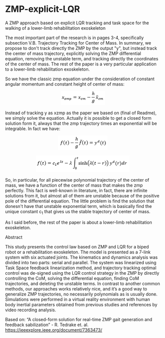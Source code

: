 # ZMP-explicit-LQR
A ZMP approach based on explicit LQR tracking and task space for the walking of a lower-limb rehabilitation exoskeleton

The most important part of the research is in pages 3-4, specifically subsection V.B. Trajectory Tracking for Center of Mass. In summary, we propose to don't track directly the ZMP by the output "y", but instead track the center of mass trajectory, explicitly solving the ZMP differential equation, removing the unstable term, and tracking directly the coordinates of the center of mass. The rest of the paper is a very particular application to a lower-limb rehabilitation exoskeleton.

So we have the classic zmp equation under the consideration of constant angular momentum and constant height of center of mass:

<p align="center">
<img src="graphics/eqzmp.png">
</p>

Instead of tracking y as xzmp as the paper we based on (final of Readme), we simply solve the equation. Actually it is possible to get a closed form solution form it, always that the zmp trajectory times an exponential will be integrable. In fact we have: 


<p align="center">
<img src="graphics/eqsolved.png">
</p>

<p align="center">
<img src="graphics/fsolv.png">
</p>

So, in particular, for all piecewise polynomial trajectory of the center of mass, we have a function of the center of mass that makes the zmp perfectly. This fact is well-known in literature, in fact, there are infinite solutions from it, but almost all of them are unstable because of the positive pole of the differential equation. The little problem is find the solution that donesn't have that unstable exponential term, which is basically find the unique constant c<sub>1</sub> that gives us the stable trajectory of center of mass.

As I said before, the rest of the paper is about a lower-limb rehabilitation exoskeleton.


Abstract

This study presents the control law based on ZMP and LQR for a biped robot or a rehabilitation exoskeleton. The model is presented as a 7-link system with six actuated joints. The kinematics and dynamics analysis was divided into two parts: serial and parallel. The system was linearized using Task Space feedback linearization method, and trajectory tracking optimal control was de-signed using the LQR control strategy in the ZMP by directly controlling the CoM, solving the differential equation, finding CoM trajectories, and deleting the unstable terms. In contrast to another common methods, our approaches works relatively nice, and it’s a good way to generalize ZMP trajectories, no necessarily polynomials as is usually done. Simulations were performed in a virtual reality environment with human body inertial parameters obtained from previous studies and references by video recording analysis.

Based on: “A closed-form solution for real-time ZMP gait generation and feedback sabilization” - R. Tedrake et. al. https://ieeexplore.ieee.org/document/7363473/
